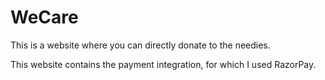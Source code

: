 # WeCare
This is a website where you can directly donate to the needies.

This website contains the payment integration, for which I used RazorPay.
